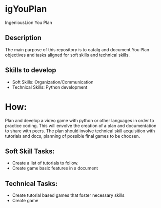 # igYouPlan
IngeniousLion You Plan

## Description

The main purpose of this repository is to catalg and document You Plan objectives and tasks aligned for soft skills and technical skills.

## Skills to develop

- Soft Skills: Organization/Communication
- Technical Skills: Python development


# How:
  Plan and develop a video game with python or other languages in order to practice coding. This will envolve the creation of a plan and documentation to share with peers. The plan should involve technical skill acquisition with tutorials and docs, planning of possible final games to be choosen.


## Soft Skill Tasks:
- Create a list of tutorials to follow.
- Create game basic features in a document

## Technical Tasks:
- Create tutorial based games that foster necessary skills
- Create game

